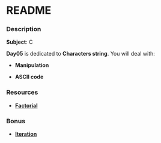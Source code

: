 # **README**

### **Description**

**Subject**: C

**Day05** is dedicated to **Characters string**. You will deal with:

+ **Manipulation**

+ **ASCII code**

### **Resources**

+ **[Factorial](https://en.wikipedia.org/wiki/Factorial)**

### **Bonus**

+ **[Iteration](https://en.wikipedia.org/wiki/Iteration)**
